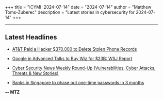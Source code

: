 +++
title = "ICYMI: 2024-07-14"
date = "2024-07-14"
author = "Matthew Toms-Zuberec"
description = "Latest stories in cybersecurity for 2024-07-14"
+++

---------------------------------------------------------------------------
## Latest Headlines
- [AT&T Paid a Hacker $370,000 to Delete Stolen Phone Records](https://www.wired.com/story/atandt-paid-hacker-300000-to-delete-stolen-call-records/)

- [Google in Advanced Talks to Buy Wiz for $23B: WSJ Report](https://www.securityweek.com/google-in-advanced-talks-to-buy-wiz-for-23b-wsj-report/)

- [Cyber Security News Weekly Round-Up (Vulnerabilities, Cyber Attacks, Threats & New Stories)](https://cybersecuritynews.com/cyber-security-news-weekly-round-up-7/)

- [Banks in Singapore to phase out one-time passwords in 3 months](https://www.bleepingcomputer.com/news/security/banks-in-singapore-to-phase-out-one-time-passwords-in-3-months/)

**-- MTZ**